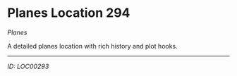 # Planes Location 294

*Planes*

A detailed planes location with rich history and plot hooks.

---
*ID: LOC00293*